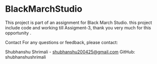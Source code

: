 # BlackMarchStudio

This project is part of an assignment for Black March Studio. this project include code and working  till Assigment-3,
thank you very much for this opportunity . 

Contact
For any questions or feedback, please contact:

Shubhanshu Shrimali - shubhanshu200425@gmail.com
GitHub: shubhanshushrimali

 
